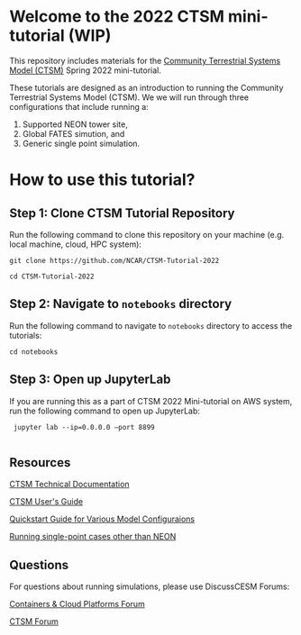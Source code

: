 # Welcome to the 2022 CTSM mini-tutorial (WIP)  
This repository includes materials for the [Community Terrestrial Systems Model (CTSM)](https://github.com/ESCOMP/CTSM) Spring 2022 mini-tutorial. 


These tutorials are designed as an introduction to running the Community Terrestrial Systems Model (CTSM).  We we will run through three configurations that include running a:
1. Supported NEON tower site,
2. Global FATES simution, and
3. Generic single point simulation.  


# How to use this tutorial?

## Step 1: Clone CTSM Tutorial Repository
Run the following command to clone this repository on your machine (e.g. local machine, cloud, HPC system):

```
git clone https://github.com/NCAR/CTSM-Tutorial-2022

cd CTSM-Tutorial-2022
```

## Step 2: Navigate to `notebooks` directory

Run the following command to navigate to `notebooks` directory to access the tutorials:

```
cd notebooks
```

## Step 3: Open up JupyterLab

If you are running this as a part of CTSM 2022 Mini-tutorial on AWS system, run the following command to open up JupyterLab:

```
 jupyter lab --ip=0.0.0.0 —port 8899
 
```


## Resources

[CTSM Technical Documentation](https://escomp.github.io/ctsm-docs/versions/master/html/index.html)

[CTSM User's Guide](https://escomp.github.io/ctsm-docs/versions/master/html/users_guide/index.html)

[Quickstart Guide for Various Model Configuraions](https://escomp.github.io/CESM/release-cesm2/quickstart.html#create-a-case)

[Running single-point cases other than NEON](https://escomp.github.io/ctsm-docs/versions/master/html/users_guide/running-single-points/single-point-and-regional-grid-configurations.html)


## Questions

For questions about running simulations, please use DiscussCESM Forums:

[Containers & Cloud Platforms Forum](https://bb.cgd.ucar.edu/cesm/forums/containers-cloud-platforms.162/)

[CTSM Forum](https://bb.cgd.ucar.edu/cesm/forums/ctsm-clm-mosart-rtm.134/)
